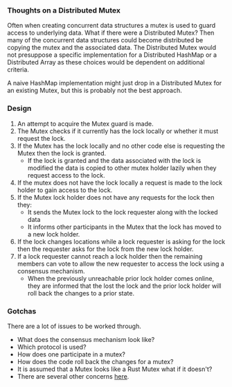 ### Thoughts on a Distributed Mutex

Often when creating concurrent data structures a mutex is used to guard access
to underlying data. What if there were a Distributed Mutex? Then many of
the concurrent data structures could become distributed be copying the mutex
and the associated data. The Distributed Mutex would not presuppose a specific
implementation for a Distributed HashMap or a Distributed Array as these
choices would be dependent on additional criteria. 

A naive HashMap implementation might just drop in a Distributed Mutex for an
existing Mutex, but this is probably not the best approach.

### Design

1. An attempt to acquire the Mutex guard is made.
2. The Mutex checks if it currently has the lock locally or whether it must request the lock.
3. If the Mutex has the lock locally and no other code else is requesting the Mutex then the lock is granted.
    - If the lock is granted and the data associated with the lock is modified the data is
      copied to other mutex holder lazily when they request access to the lock.
4. If the mutex does not have the lock locally a request is made to the lock holder to gain access to the lock.
5. If the Mutex lock holder does not have any requests for the lock then they:
    - It sends the Mutex lock to the lock requester along with the locked data
    - It informs other participants in the Mutex that the lock has moved to a new lock holder.
6. If the lock changes locations while a lock requester is asking for 
   the lock then the requester asks for the lock from the new lock holder.
7. If a lock requester cannot reach a lock holder then the remaining members
    can vote to allow the new requester to access the lock using a consensus 
    mechanism.
    - When the previously unreachable prior lock holder comes online, they are informed
        that the lost the lock and the prior lock holder will roll back the changes
        to a prior state.

### Gotchas

There are a lot of issues to be worked through.

- What does the consensus mechanism look like?
- Which protocol is used?
- How does one participate in a mutex?
- How does the code roll back the changes for a mutex?
- It is assumed that a Mutex looks like a Rust Mutex what if it doesn't?
- There are several other concerns [here](https://cliffle.com/blog/rust-mutexes/).


